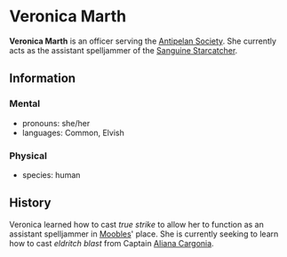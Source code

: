 # Veronica Marth

**Veronica Marth** is an officer serving the [Antipelan Society](../antipelan-society.md). She currently acts as the assistant spelljammer of the [Sanguine Starcatcher](../fleet/ap-sf-01-sanguine-starcatcher.md).

## Information

### Mental

- pronouns: she/her
- languages: Common, Elvish

### Physical

- species: human

## History

Veronica learned how to cast _true strike_ to allow her to function as an assistant spelljammer in [Moobles](moobles.md)' place. She is currently seeking to learn how to cast _eldritch blast_ from Captain [Aliana Cargonia](aliana-cargonia.md).
